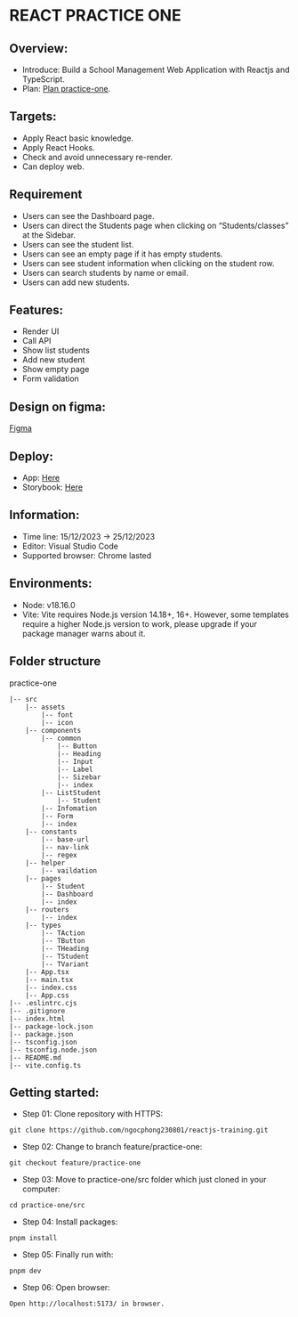 # REACT PRACTICE ONE

## Overview:

- Introduce: Build a School Management Web Application with Reactjs and TypeScript.
- Plan: [Plan practice-one](https://docs.google.com/document/d/1KGUcfnYYeZFbLqICTLxquW1L_2SFBHJx97Ra4H7W5L0/edit).
## Targets:

- Apply React basic knowledge.
- Apply React Hooks.
- Check and avoid unnecessary re-render.
- Can deploy web.

## Requirement

- Users can see the Dashboard page.
- Users can direct the Students page when clicking on “Students/classes” at the Sidebar.
- Users can see the student list. 
- Users can see an empty page if it has empty students.
- Users can see student information when clicking on the student row.
- Users can search students by name or email.
- Users can add new students.


## Features:

- Render UI
- Call API
- Show list students
- Add new student
- Show empty page
- Form validation

## Design on figma:

[Figma](<https://www.figma.com/file/xbpLfqHwFvYqDuqvbZTWNP/School-Management-Admin-Dashboard-UI-(Community)?type=design&node-id=6-3&mode=design&t=M52fndy5HBQVOW56-0>)

## Deploy:

- App: [Here](https://practice-one-eight.vercel.app/)
- Storybook: [Here](https://practice-react-sepia.vercel.app/?path=/story/components-footer--default)

## Information:

- Time line: 15/12/2023 -> 25/12/2023
- Editor: Visual Studio Code
- Supported browser: Chrome lasted

## Environments:

- Node: v18.16.0
- Vite: Vite requires Node.js version 14.18+, 16+. However, some templates require a higher Node.js version to work, please upgrade if your package manager warns about it.

## Folder structure

practice-one

```
|-- src
    |-- assets
        |-- font
        |-- icon
    |-- components
        |-- common
            |-- Button
            |-- Heading
            |-- Input
            |-- Label
            |-- Sizebar
            |-- index
        |-- ListStudent
            |-- Student
        |-- Infomation
        |-- Form
        |-- index
    |-- constants
        |-- base-url
        |-- nav-link
        |-- regex
    |-- helper
        |-- vaildation
    |-- pages
        |-- Student
        |-- Dashboard
        |-- index
    |-- routers
        |-- index
    |-- types
        |-- TAction
        |-- TButton
        |-- THeading
        |-- TStudent
        |-- TVariant
    |-- App.tsx
    |-- main.tsx
    |-- index.css
    |-- App.css
|-- .eslintrc.cjs
|-- .gitignore
|-- index.html
|-- package-lock.json
|-- package.json
|-- tsconfig.json
|-- tsconfig.node.json
|-- README.md
|-- vite.config.ts
```

## Getting started:

- Step 01: Clone repository with HTTPS:

```
git clone https://github.com/ngocphong230801/reactjs-training.git
```

- Step 02: Change to branch feature/practice-one:

```
git checkout feature/practice-one
```

- Step 03: Move to practice-one/src folder which just cloned in your computer:

```
cd practice-one/src
```

- Step 04: Install packages:

```
pnpm install
```

- Step 05: Finally run with:

```
pnpm dev
```

- Step 06: Open browser:

```
Open http://localhost:5173/ in browser.
```
